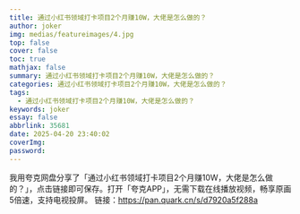 ```yaml
---
title: 通过小红书领域打卡项目2个月赚10W，大佬是怎么做的？
author: joker
img: medias/featureimages/4.jpg
top: false
cover: false
toc: true
mathjax: false
summary: 通过小红书领域打卡项目2个月赚10W，大佬是怎么做的？
categories: 通过小红书领域打卡项目2个月赚10W，大佬是怎么做的？
tags:
  - 通过小红书领域打卡项目2个月赚10W，大佬是怎么做的？
keywords: joker
essay: false
abbrlink: 35681
date: 2025-04-20 23:40:02
coverImg:
password:
---
```


我用夸克网盘分享了「通过小红书领域打卡项目2个月赚10W，大佬是怎么做的？」，点击链接即可保存。打开「夸克APP」，无需下载在线播放视频，畅享原画5倍速，支持电视投屏。
链接：https://pan.quark.cn/s/d7920a5f288a
